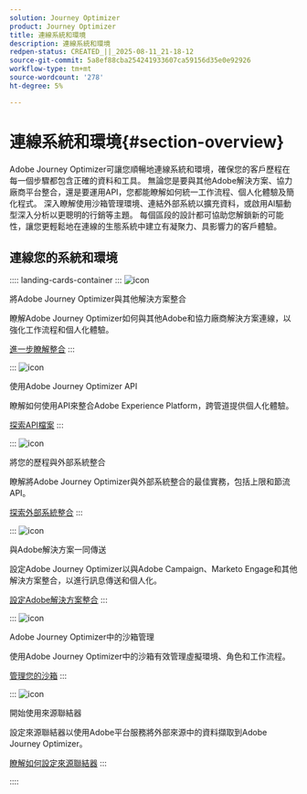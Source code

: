 ```yaml
---
solution: Journey Optimizer
product: Journey Optimizer
title: 連線系統和環境
description: 連線系統和環境
redpen-status: CREATED_||_2025-08-11_21-18-12
source-git-commit: 5a8ef88cba254241933607ca59156d35e0e92926
workflow-type: tm+mt
source-wordcount: '278'
ht-degree: 5%

---
```



# 連線系統和環境{#section-overview}

Adobe Journey Optimizer可讓您順暢地連線系統和環境，確保您的客戶歷程在每一個步驟都包含正確的資料和工具。 無論您是要與其他Adobe解決方案、協力廠商平台整合，還是要運用API，您都能瞭解如何統一工作流程、個人化體驗及簡化程式。 深入瞭解使用沙箱管理環境、連結外部系統以擴充資料，或啟用AI驅動型深入分析以更聰明的行銷等主題。 每個區段的設計都可協助您解鎖新的可能性，讓您更輕鬆地在連線的生態系統中建立有凝聚力、具影響力的客戶體驗。

## 連線您的系統和環境

:::: landing-cards-container
:::
![icon](https://cdn.experienceleague.adobe.com/icons/puzzle-piece.svg)

將Adobe Journey Optimizer與其他解決方案整合

瞭解Adobe Journey Optimizer如何與其他Adobe和協力廠商解決方案連線，以強化工作流程和個人化體驗。

[進一步瞭解整合](../using/integrations/ajo-integrations.md)
:::

:::
![icon](https://cdn.experienceleague.adobe.com/icons/code-branch.svg)

使用Adobe Journey Optimizer API

瞭解如何使用API來整合Adobe Experience Platform，跨管道提供個人化體驗。

[探索API檔案](../using/configuration/ajo-apis.md)
:::

:::
![icon](https://cdn.experienceleague.adobe.com/icons/puzzle-piece.svg)

將您的歷程與外部系統整合

瞭解將Adobe Journey Optimizer與外部系統整合的最佳實務，包括上限和節流API。

[探索外部系統整合](external-systems-landing-page.md)
:::

:::
![icon](https://cdn.experienceleague.adobe.com/icons/puzzle-piece.svg)

與Adobe解決方案一同傳送

設定Adobe Journey Optimizer以與Adobe Campaign、Marketo Engage和其他解決方案整合，以進行訊息傳送和個人化。

[設定Adobe解決方案整合](adobe-solutions-landing-page.md)
:::

:::
![icon](https://cdn.experienceleague.adobe.com/icons/gear.svg)

Adobe Journey Optimizer中的沙箱管理

使用Adobe Journey Optimizer中的沙箱有效管理虛擬環境、角色和工作流程。

[管理您的沙箱](sandbox-landing-page.md)
:::

:::
![icon](https://cdn.experienceleague.adobe.com/icons/circle-play.svg)

開始使用來源聯結器

設定來源聯結器以使用Adobe平台服務將外部來源中的資料擷取到Adobe Journey Optimizer。

[瞭解如何設定來源聯結器](../using/start/get-started-sources.md)
:::

::::
